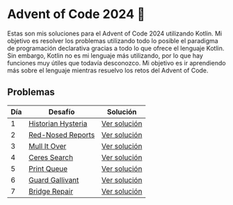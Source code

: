 # Advent of Code 2024 🎄

Estas son mis soluciones para el Advent of Code 2024 utilizando Kotlin. Mi objetivo es resolver los problemas utilizando todo lo posible el paradigma de programación declarativa gracias a todo lo que ofrece el lenguaje Kotlin. Sin embargo, Kotlin no es mi lenguaje más utilizando, por lo que hay funciones muy útiles que todavía desconozco. Mi objetivo es ir aprendiendo más sobre el lenguaje mientras resuelvo los retos del Advent of Code.


## Problemas

| Día | Desafío                                                   | Solución                    |
|-----|-----------------------------------------------------------|-----------------------------|
| 1   | [Historian Hysteria](https://adventofcode.com/2024/day/1) | [Ver solución](src/Day1.kt) |
| 2   | [Red-Nosed Reports](https://adventofcode.com/2024/day/2)  | [Ver solución](src/Day2.kt) |
| 3   | [Mull It Over](https://adventofcode.com/2024/day/3)       | [Ver solución](src/Day3.kt) |
| 4   | [Ceres Search](https://adventofcode.com/2024/day/4)       | [Ver solución](src/Day4.kt) |
| 5   | [Print Queue](https://adventofcode.com/2024/day/5)        | [Ver solución](src/Day5.kt) |
| 6   | [Guard Gallivant](https://adventofcode.com/2024/day/6)    | [Ver solución](src/Day6.kt) |
| 7   | [Bridge Repair](https://adventofcode.com/2024/day/7)      | [Ver solución](src/Day7.kt) |
